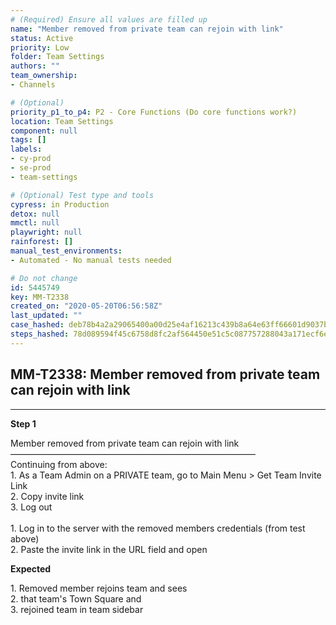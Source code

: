 ```yaml
---
# (Required) Ensure all values are filled up
name: "Member removed from private team can rejoin with link"
status: Active
priority: Low
folder: Team Settings
authors: ""
team_ownership: 
- Channels

# (Optional)
priority_p1_to_p4: P2 - Core Functions (Do core functions work?)
location: Team Settings
component: null
tags: []
labels: 
- cy-prod
- se-prod
- team-settings

# (Optional) Test type and tools
cypress: in Production
detox: null
mmctl: null
playwright: null
rainforest: []
manual_test_environments: 
- Automated - No manual tests needed

# Do not change
id: 5445749
key: MM-T2338
created_on: "2020-05-20T06:56:58Z"
last_updated: ""
case_hashed: deb78b4a2a29065400a00d25e4af16213c439b8a64e63ff66601d9037b648e31ebb5eb02d8b6b5c47db010ec7e6e7fac
steps_hashed: 78d089594f45c6758d8fc2af564450e51c5c087757288043a171ecf6edf470b065c482d6b7473b7caa0f8547a1efcad3
---
```


<!-- (Auto-generated) Based on frontmatter's "key" and "name" -->

## MM-T2338: Member removed from private team can rejoin with link

---

**Step 1**

Member removed from private team can rejoin with link\
————————————————————————————\
Continuing from above:\
1\. As a Team Admin on a PRIVATE team, go to Main Menu > Get Team Invite Link\
2\. Copy invite link\
3\. Log out\
\
1\. Log in to the server with the removed members credentials (from test above)\
2\. Paste the invite link in the URL field and open

**Expected**

1\. Removed member rejoins team and sees\
2\. that team's Town Square and\
3\. rejoined team in team sidebar
